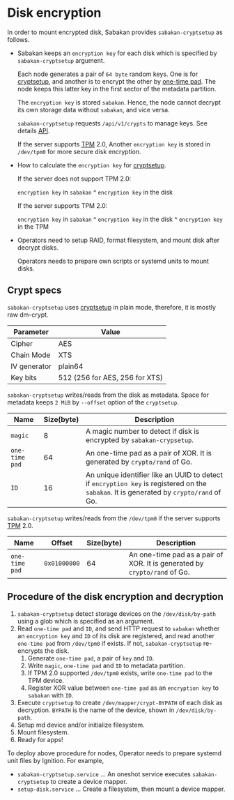 Disk encryption
===============

In order to mount encrypted disk, Sabakan provides `sabakan-cryptsetup` as follows.

* Sabakan keeps an `encryption key` for each disk which is specified by `sabakan-cryptsetup` argument.

    Each node generates a pair of `64 byte` random keys. One is for [cryptsetup][], and another is to encrypt
    the other by [one-time pad][]. The node keeps this latter key in the first sector of the metadata partition.

    The `encryption key` is stored `sabakan`. Hence, the node cannot decrypt its own storage data without `sabakan`, and vice versa.

    `sabakan-cryptsetup` requests `/api/v1/crypts` to manage keys. See details [API](api.md).

    If the server supports [TPM][] 2.0, Another `encryption key` is stored in `/dev/tpm0` for more secure disk encryption.

* How to calculate the `encryption key` for [cryptsetup][].

    If the server does not support TPM 2.0:

    `encryption key` in `sabakan` ^ `encryption key` in the disk

    If the server supports TPM 2.0:

    `encryption key` in `sabakan` ^ `encryption key` in the disk ^ `encryption key` in the TPM

* Operators need to setup RAID, format filesystem, and mount disk after decrypt disks.

    Operators needs to prepare own scripts or systemd units to mount disks.

## Crypt specs

`sabakan-cryptsetup` uses [cryptsetup][] in plain mode, therefore, it is mostly raw dm-crypt.

| Parameter    | Value                          |
| ------------ | ------------------------------ |
| Cipher       | AES                            |
| Chain Mode   | XTS                            |
| IV generator | plain64                        |
| Key bits     | 512 (256 for AES, 256 for XTS) |

`sabakan-cryptsetup` writes/reads from the disk as metadata. Space for metadata keeps `2 MiB` by `--offset` option of the `cryptsetup`.

| Name           | Size(byte) | Description                                                                                                                             |
| -------------- | ---------- | --------------------------------------------------------------------------------------------------------------------------------------- |
| `magic`        | 8          | A magic number to detect if disk is encrypted by `sabakan-crypsetup`.                                                                   |
| `one-time pad` | 64         | An one-time pad as a pair of XOR. It is generated by `crypto/rand` of Go.                                                               |
| `ID`           | 16         | An unique identifier like an UUID to detect if `encryption key` is registered on the `sabakan`. It is generated by `crypto/rand` of Go. |

`sabakan-cryptsetup` writes/reads from the `/dev/tpm0` if the server supports [TPM] 2.0.

| Name           | Offset       | Size(byte) | Description                                                               |
| -------------- | ------------ | ---------- | ------------------------------------------------------------------------- |
| `one-time pad` | `0x01000000` | 64         | An one-time pad as a pair of XOR. It is generated by `crypto/rand` of Go. |

## Procedure of the disk encryption and decryption

1. `sabakan-cryptsetup` detect storage devices on the `/dev/disk/by-path` using a glob which is specified as an argument.
2. Read `one-time pad` and `ID`, and send HTTP request to `sabakan` whether an `encryption key` and `ID` of its disk are registered, and read another `one-time pad` from `/dev/tpm0` if exists. If not, `sabakan-cryptsetup` re-encrypts the disk.
    1. Generate `one-time pad`, a pair of `key` and `ID`.
    2. Write `magic`, `one-time pad` and `ID` to metadata partition.
    3. If TPM 2.0 supported `/dev/tpm0` exists, write `one-time pad` to the TPM device.
    4. Register XOR value between `one-time pad` as an `encryption key` to `sabakan` with `ID`.
3. Execute `cryptsetup` to create `/dev/mapper/crypt-BYPATH` of each disk as decryption. `BYPATH` is the name of the device, shown in `/dev/disk/by-path`.
4. Setup md device and/or initialize filesystem.
5. Mount filesystem.
6. Ready for apps!

To deploy above procedure for nodes, Operator needs to prepare systemd unit files by Ignition. For example,

- `sabakan-cryptsetup.service` ... An oneshot service executes `sabakan-cryptsetup` to create a device mapper.
- `setup-disk.service` ... Create a filesystem, then mount a device mapper.

[dm-crypt]: https://gitlab.com/cryptsetup/cryptsetup/wikis/DMCrypt
[one-time pad]: https://en.wikipedia.org/wiki/One-time_pad
[cryptsetup]: https://gitlab.com/cryptsetup/cryptsetup/wikis/home
[TPM]: https://en.wikipedia.org/wiki/Trusted_Computing
